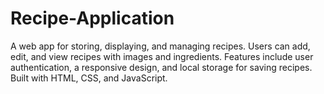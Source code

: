 # Recipe-Application
A web app for storing, displaying, and managing recipes. Users can add, edit, and view recipes with images and ingredients. Features include user authentication, a responsive design, and local storage for saving recipes. Built with HTML, CSS, and JavaScript.

